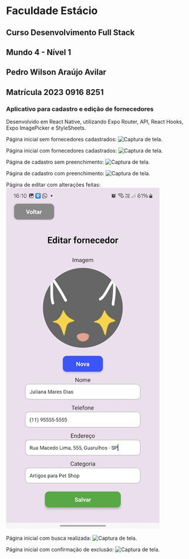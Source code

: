 # Faculdade Estácio
## Curso Desenvolvimento Full Stack
## Mundo 4 - Nível 1
## Pedro Wilson Araújo Avilar
## Matrícula 2023 0916 8251

### Aplicativo para cadastro e edição de fornecedores
Desenvolvido em React Native, utilizando Expo Router, API, React Hooks, Expo ImagePicker e StyleSheets.


Página inicial sem fornecedores cadastrados:
![Captura de tela.](assets/Capturas%20de%20tela/01%20-%20Página%20inicial%20-%20sem%20fornecedores.jpg)


Página inicial com fornecedores cadastrados:
![Captura de tela.](assets/Capturas%20de%20tela/02%20-%20Página%20inicial%20-%20com%20fornecedores.jpg)


Página de cadastro sem preenchimento:
![Captura de tela.](assets/Capturas%20de%20tela/03%20-%20Página%20de%20cadastro%20-%20sem%20preencher.jpg)


Página de cadastro com preenchimento:
![Captura de tela.](assets/Capturas%20de%20tela/04%20-%20Página%20de%20cadastro%20-%20preenchida.jpg)


Página de editar com alterações feitas:
![Captura de tela.](assets/Capturas%20de%20tela/05%20-%20Página%20de%20editar%20-%20com%20alterações.jpg)


Página inicial com busca realizada:
![Captura de tela.](assets/Capturas%20de%20tela/06%20-%20Página%20inicial%20-%20buscar.jpg)


Página inicial com confirmação de exclusão:
![Captura de tela.](assets/Capturas%20de%20tela/07%20-%20Página%20inicial%20-%20excluir.jpg)